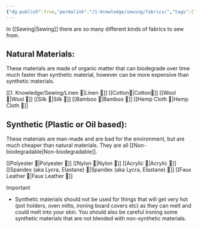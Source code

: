 ```yaml
---
{"dg-publish":true,"permalink":"/1-knowledge/sewing/fabrics/","tags":["#sustainable-living"],"created":"2025-07-20T10:43:19.607+10:00","updated":"2025-08-25T16:52:34.846+10:00"}
---
```


In [[Sewing\|Sewing]] there are so many different kinds of fabrics to sew from.

## Natural Materials:
These materials are made of organic matter that can biodegrade over time much faster than synthetic material, however can be more expensive than synthetic materials. 

[[1. Knowledge/Sewing/Linen 🌱\|Linen 🌱]]
[[Cotton🌱\|Cotton🌱]]
[[Wool 🌱\|Wool 🌱]]
[[Silk 🌱\|Silk 🌱]]
[[Bamboo 🌱\|Bamboo 🌱]]
[[Hemp Cloth 🌱\|Hemp Cloth 🌱]]

## Synthetic (Plastic or Oil based):
These materials are man-made and are bad for the environment, but are much cheaper than natural materials. They are all [[Non-biodegradable\|Non-biodegradable]].

[[Polyester 🌱\|Polyester 🌱]]
[[Nylon 🌱\|Nylon 🌱]]
[[Acrylic 🌱\|Acrylic 🌱]]
[[Spandex (aka Lycra, Elastane) 🌱\|Spandex (aka Lycra, Elastane) 🌱]]
[[Faux Leather 🌱\|Faux Leather 🌱]]


> [!Important]
> - Synthetic materials should not be used for things that will get very hot (pot holders, oven mitts, ironing board covers etc) as they can melt and could melt into your skin. You should also be careful ironing some synthetic materials that are not blended with non-synthetic materials.



